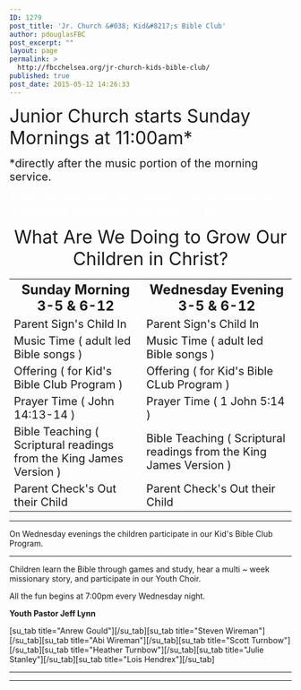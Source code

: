 ```yaml
---
ID: 1279
post_title: 'Jr. Church &#038; Kid&#8217;s Bible Club'
author: pdouglasFBC
post_excerpt: ""
layout: page
permalink: >
  http://fbcchelsea.org/jr-church-kids-bible-club/
published: true
post_date: 2015-05-12 14:26:33
---
```

<p><span style="font-size: 32px;">Junior Church starts Sunday Mornings at 11:00am*</span></p><p><span style="font-size: 20px;">*directly after the music portion of the morning service.</span></p><p><span style="font-size: 20px; color: #ffffff;">There are two different classes, one for children 3 ~ 5 years old and another for ages 5 ~ 12.</span></p><p style="text-align: center;"><span style="font-size: 32px;">What Are We Doing to Grow Our Children in Christ?</span></p><table><tbody><tr class="even"><th><span style="font-size: 24px;">Sunday Morning 3-5 &amp; 6-12</span></th><th><span style="font-size: 24px;">Wednesday Evening 3-5 &amp; 6-12</span></th></tr><tr><td><span style="font-size: 20px;">Parent Sign's Child In</span></td><td><span style="font-size: 20px;">Parent Sign's Child In</span></td></tr><tr><td><span style="font-size: 20px;">Music Time ( adult led Bible songs )</span></td><td><span style="font-size: 20px;">Music Time ( adult led Bible songs )</span></td></tr><tr><td><span style="font-size: 20px;">Offering ( for Kid's Bible Club Program )</span></td><td><span style="font-size: 20px;">Offering ( for Kid's Bible CLub Program )</span></td></tr><tr><td><span style="font-size: 20px;">Prayer Time ( John 14:13-14 )</span></td><td><span style="font-size: 20px;">Prayer Time ( 1 John 5:14 )</span></td></tr><tr><td><span style="font-size: 20px;">Bible Teaching ( Scriptural readings from the King James Version )</span></td><td><span style="font-size: 20px;">Bible Teaching ( Scriptural readings from the King James Version )</span></td></tr><tr><td><span style="font-size: 20px;">Parent Check's Out their Child</span></td><td><span style="font-size: 20px;">Parent Check's Out their Child</span></td></tr></tbody></table><hr class="church-rule" /><p>On Wednesday evenings the children participate in our Kid's Bible Club Program.</p><hr class="church-rule" /><p>Children learn the Bible through games and study, hear a multi ~ week missionary story, and participate in our Youth Choir.</p><p>All the fun begins at 7:00pm every Wednesday night.</p><p><strong>Youth Pastor Jeff Lynn</strong></p><p>[su_tab title="Anrew Gould"][/su_tab][su_tab title="Steven Wireman"][/su_tab][su_tab title="Abi Wireman"][/su_tab][su_tab title="Scott Turnbow"][/su_tab][su_tab title="Heather Turnbow"][/su_tab][su_tab title="Julie Stanley"][/su_tab][su_tab title="Lois Hendrex"][/su_tab]</p><hr class="church-rule" /><hr />